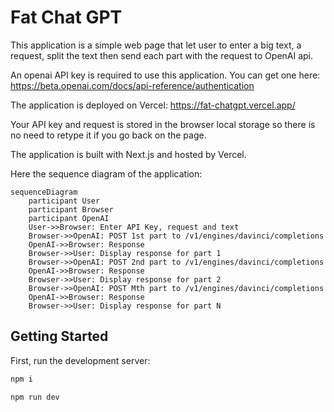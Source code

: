 # Fat Chat GPT

This application is a simple web page that let user to enter a big text, a request, split the text then send each part with the request to OpenAI api.

An openai API key is required to use this application. You can get one here: https://beta.openai.com/docs/api-reference/authentication

The application is deployed on Vercel: https://fat-chatgpt.vercel.app/

Your API key and request is stored in the browser local storage so there is no need to retype it if you go back on the page.

The application is built with Next.js and hosted by Vercel.



Here the sequence diagram of the application:

```mermaid
sequenceDiagram
    participant User
    participant Browser
    participant OpenAI
    User->>Browser: Enter API Key, request and text
    Browser->>OpenAI: POST 1st part to /v1/engines/davinci/completions
    OpenAI->>Browser: Response
    Browser->>User: Display response for part 1
    Browser->>OpenAI: POST 2nd part to /v1/engines/davinci/completions
    OpenAI->>Browser: Response
    Browser->>User: Display response for part 2
    Browser->>OpenAI: POST Mth part to /v1/engines/davinci/completions
    OpenAI->>Browser: Response
    Browser->>User: Display response for part N
```

## Getting Started

First, run the development server:

```bash
npm i

npm run dev
```
